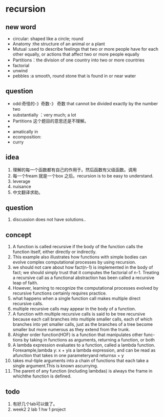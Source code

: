 # recursion

## new word
- circular: shaped like a circle; round
- Anatomy :the structure of an animal or a plant 
- Mutual :used to describe feelings that two or more people have for each other equally, or actions that affect two or more people equally
- Partitions：the division of one country into two or more countries 
- factorial 
- unwind 
- pebbles :a smooth, round stone that is found in or near water 
## question
- odd:奇怪的-》奇数-》 奇数 that cannot be divided exactly by the number two
- substantially ：very much; a lot
- Partitions 这个题目的意思还是不理解。
- 
- amatically in
- ecomposition:
- curry

## idea
1. 理解的每一个函数都有自己的作用于。然后函数有父级函数。调用
2. 每一个fream 就是一个box 之后。recursion is to be easy to understand.
3. leverage 
4. nuisance 
5. 中文翻译求助。

## question
1. discussion does not have solutions.. 

## concept
1. A function is called recursive if the body of the function calls the function itself, either directly or indirectly.
2. This example also illustrates how functions with simple bodies can evolve complex computational processes by using recursion.
3. we should not care about how fact(n-1) is implemented in the body of fact; we should simply trust that it computes the factorial of n-1. Treating a recursive call as a functional abstraction has been called a recursive leap of faith.
4. However, learning to recognize the computational processes evolved by recursive functions certainly requires practice.
5. what happens when a single function call makes multiple direct recursive calls.
6. multiple recursive calls may appear in the body of a function.
8. A function with multiple recursive calls is said to be tree recursive because each call branches into multiple smaller calls, each of which branches into yet smaller calls, just as the branches of a tree become smaller but more numerous as they extend from the trunk.
9. Ahigher order function(HOF) is a function that manipulates other func-tions by taking in functions as arguments, returning a function, or both
10. A lambda expression evaluates to a function, called a lambda function.  Forexample,lambda y:  x + yis a lambda expression, and can be read as afunction that takes in one parameteryand returnsx + y
11. takes mul-tiple arguments into a chain of functions that each take a single argument.This is known ascurrying.
12. The parent of any function (including lambdas) is always the frame in whichthe  function  is  defined.   

## todo
1. 有好几个lab可以做了。
2. week2 2 lab 1 hw 1 project